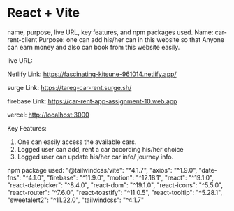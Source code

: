 # React + Vite
 name, purpose, live URL, key features, and npm packages used.
Name: car-rent-client
Purpose: one can add his/her can in this website so that Anyone can earn money and also can book from this website easily.

live URL:

Netlify Link:
https://fascinating-kitsune-961014.netlify.app/

surge Link:
https://tareq-car-rent.surge.sh/

firebase Link:
https://car-rent-app-assignment-10.web.app

vercel:
[http://localhost:3000](https://car-rent-server-lovat.vercel.app)

Key Features:
1) One can easily access the available cars.
2) Logged user can add, rent a car according his/her choice 
3) Logged user can update his/her car info/ journey info.


npm package used:
    "@tailwindcss/vite": "^4.1.7",
    "axios": "^1.9.0",
    "date-fns": "^4.1.0",
    "firebase": "^11.9.0",
    "motion": "^12.18.1",
    "react": "^19.1.0",
    "react-datepicker": "^8.4.0",
    "react-dom": "^19.1.0",
    "react-icons": "^5.5.0",
    "react-router": "^7.6.0",
    "react-toastify": "^11.0.5",
    "react-tooltip": "^5.28.1",
    "sweetalert2": "^11.22.0",
    "tailwindcss": "^4.1.7"
